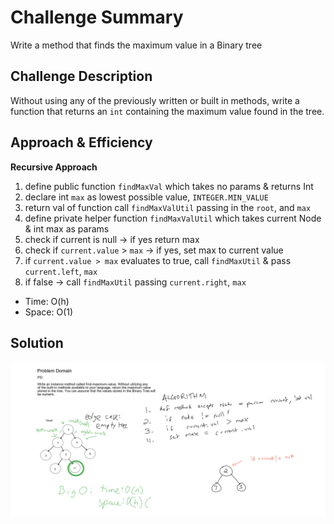 # Challenge Summary
Write a method that finds the maximum value in a Binary tree

## Challenge Description
Without using any of the previously written or built in methods, write a function that
returns an `int` containing the maximum value found in the tree.

## Approach & Efficiency
**Recursive Approach**
1. define public function `findMaxVal` which takes no params & returns Int
2. declare int `max` as lowest possible value, `INTEGER.MIN_VALUE`
3. return val of function call `findMaxValUtil` passing in the `root`, and `max`
4. define private helper function `findMaxValUtil` which takes current Node & int max as params
5. check if current is null -> if yes return max
6. check if `current.value` > `max` -> if yes, set max to current value
7. if `current.value > max` evaluates to true, call `findMaxUtil` & pass `current.left`, `max`
8. if false -> call `findMaxUtil` passing `current.right`, `max`

- Time: O(h)
- Space: O(1)

## Solution
![whiteboard](../../../resources/Challenge16.png)